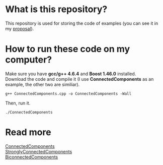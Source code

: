 # What is this repository?

This repository is used for storing the code of examples (you can see it in my [proposal](https://docs.google.com/document/d/1UAbERsM32ZaAaz1gjGeMVgi_PDB-bl5rFYtooU0V5WI/edit?usp=sharing])).  

# How to run these code on my computer?

Make sure you have **gcc/g++ 4.6.4** and **Boost 1.46.0** installed.  
Download the code and compile it (I use **ConnectedComponents** as an example, the other two are similiar).  
```
g++ ConnectedComponents.cpp -o ConnectedComponents -Wall
```
Then, run it.  
```
./ConnectedComponents
```

# Read more

[ConnectedComponents](http://www.boost.org/doc/libs/1_46_0/libs/graph/doc/connected_components.html)  
[StronglyConnectedComponents](http://www.boost.org/doc/libs/1_46_0/libs/graph/doc/strong_components.html)  
[BiconnectedComponents](http://www.boost.org/doc/libs/1_46_0/libs/graph/doc/biconnected_components.html)  


